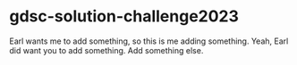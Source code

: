 # gdsc-solution-challenge2023
Earl wants me to add something, so this is me adding something.
Yeah, Earl did want you to add something. Add something else.